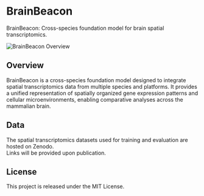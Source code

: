 # BrainBeacon

BrainBeacon: Cross-species foundation model for brain spatial transcriptomics.

![BrainBeacon Overview](./docs/BrainBeacon_Overview.tiff)

## Overview
BrainBeacon is a cross-species foundation model designed to integrate spatial transcriptomics data from multiple species and platforms. It provides a unified representation of spatially organized gene expression patterns and cellular microenvironments, enabling comparative analyses across the mammalian brain.

## Data
The spatial transcriptomics datasets used for training and evaluation are hosted on Zenodo.  
Links will be provided upon publication.

## License
This project is released under the MIT License.
